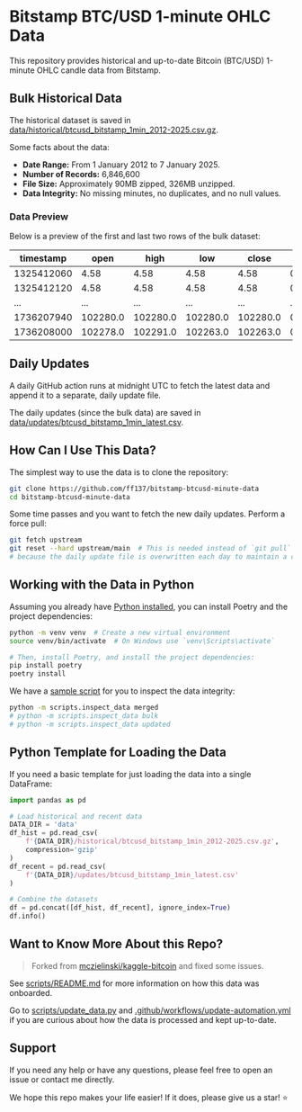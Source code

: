 # Bitstamp BTC/USD 1-minute OHLC Data

This repository provides historical and up-to-date Bitcoin (BTC/USD) 1-minute OHLC candle data from Bitstamp.

## Bulk Historical Data

The historical dataset is saved in [data/historical/btcusd_bitstamp_1min_2012-2025.csv.gz](data/historical/btcusd_bitstamp_1min_2012-2025.csv.gz).

Some facts about the data:

- **Date Range:** From 1 January 2012 to 7 January 2025.
- **Number of Records:** 6,846,600
- **File Size:** Approximately 90MB zipped, 326MB unzipped.
- **Data Integrity:** No missing minutes, no duplicates, and no null values.

### Data Preview

Below is a preview of the first and last two rows of the bulk dataset:

| timestamp  | open     | high     | low      | close    | volume   |
| ---------- | -------- | -------- | -------- | -------- | -------- |
| 1325412060 | 4.58     | 4.58     | 4.58     | 4.58     | 0.0      |
| 1325412120 | 4.58     | 4.58     | 4.58     | 4.58     | 0.0      |
| ...        | ...      | ...      | ...      | ...      | ...      |
| 1736207940 | 102280.0 | 102280.0 | 102280.0 | 102280.0 | 0.007554 |
| 1736208000 | 102278.0 | 102291.0 | 102263.0 | 102263.0 | 0.523107 |

## Daily Updates

A daily GitHub action runs at midnight UTC to fetch the latest data and append it to a separate, daily update file.

The daily updates (since the bulk data) are saved in [data/updates/btcusd_bitstamp_1min_latest.csv](data/updates/btcusd_bitstamp_1min_latest.csv).

## How Can I Use This Data?

The simplest way to use the data is to clone the repository:

```bash
git clone https://github.com/ff137/bitstamp-btcusd-minute-data
cd bitstamp-btcusd-minute-data
```

Some time passes and you want to fetch the new daily updates. Perform a force pull:

```bash
git fetch upstream
git reset --hard upstream/main  # This is needed instead of `git pull`
# because the daily update file is overwritten each day to maintain a clean git history:
```

## Working with the Data in Python

Assuming you already have [Python installed](https://www.python.org/downloads/release/python-3129/),
you can install Poetry and the project dependencies:

```bash
python -m venv venv  # Create a new virtual environment
source venv/bin/activate  # On Windows use `venv\Scripts\activate`

# Then, install Poetry, and install the project dependencies:
pip install poetry
poetry install
```

We have a [sample script](scripts/inspect_data.py) for you to inspect the data integrity:

```bash
python -m scripts.inspect_data merged
# python -m scripts.inspect_data bulk
# python -m scripts.inspect_data updated
```

## Python Template for Loading the Data

If you need a basic template for just loading the data into a single DataFrame:

```python
import pandas as pd

# Load historical and recent data
DATA_DIR = 'data'
df_hist = pd.read_csv(
    f'{DATA_DIR}/historical/btcusd_bitstamp_1min_2012-2025.csv.gz',
    compression='gzip'
)
df_recent = pd.read_csv(
    f'{DATA_DIR}/updates/btcusd_bitstamp_1min_latest.csv'
)

# Combine the datasets
df = pd.concat([df_hist, df_recent], ignore_index=True)
df.info()
```

## Want to Know More About this Repo?

> Forked from [mczielinski/kaggle-bitcoin](https://github.com/mczielinski/kaggle-bitcoin) and fixed some issues.

See [scripts/README.md](scripts/README.md) for more information on how this data was onboarded.

Go to [scripts/update_data.py](scripts/update_data.py) and
[.github/workflows/update-automation.yml](.github/workflows/update-automation.yml)
if you are curious about how the data is processed and kept up-to-date.

## Support

If you need any help or have any questions, please feel free to open an issue or contact me directly.

We hope this repo makes your life easier! If it does, please give us a star! ⭐
